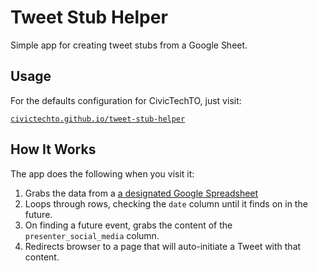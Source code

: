 # Tweet Stub Helper

Simple app for creating tweet stubs from a Google Sheet.

## Usage

For the defaults configuration for CivicTechTO, just visit:

[`civictechto.github.io/tweet-stub-helper`](http://civictechto.github.io/tweet-stub-helper)

## How It Works

The app does the following when you visit it:

1. Grabs the data from a [a designated Google Spreadsheet](https://docs.google.com/spreadsheets/d/1-p0CyUMC0nqrEQNc6Yikd2vg033GoChSWR8rFKFxfgU/edit#gid=1209202081)
2. Loops through rows, checking the `date` column until it finds on in
   the future.
3. On finding a future event, grabs the content of the
   `presenter_social_media` column.
4. Redirects browser to a page that will auto-initiate a Tweet with that
   content.
